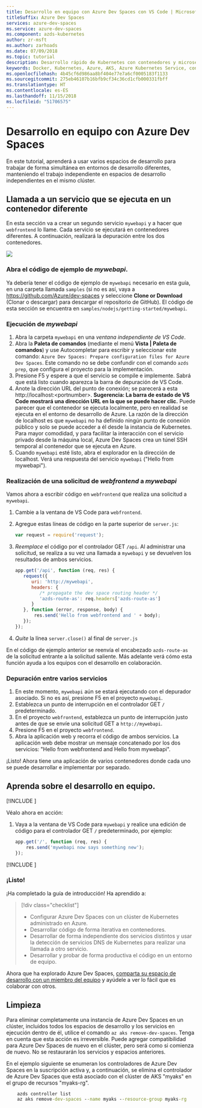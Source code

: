 ```yaml
---
title: Desarrollo en equipo con Azure Dev Spaces con VS Code | Microsoft Docs
titleSuffix: Azure Dev Spaces
services: azure-dev-spaces
ms.service: azure-dev-spaces
ms.component: azds-kubernetes
author: zr-msft
ms.author: zarhoads
ms.date: 07/09/2018
ms.topic: tutorial
description: Desarrollo rápido de Kubernetes con contenedores y microservicios en Azure
keywords: Docker, Kubernetes, Azure, AKS, Azure Kubernetes Service, contenedores
ms.openlocfilehash: 4b45cf6d986aa8bf404e77e7a6cf0005183f1133
ms.sourcegitcommit: 275eb46107b16bfb9cf34c36cd1cfb000331fbff
ms.translationtype: HT
ms.contentlocale: es-ES
ms.lasthandoff: 11/15/2018
ms.locfileid: "51706575"
---
```

# <a name="team-development-with-azure-dev-spaces"></a>Desarrollo en equipo con Azure Dev Spaces

En este tutorial, aprenderá a usar varios espacios de desarrollo para trabajar de forma simultánea en entornos de desarrollo diferentes, manteniendo el trabajo independiente en espacios de desarrollo independientes en el mismo clúster.

## <a name="call-a-service-running-in-a-separate-container"></a>Llamada a un servicio que se ejecuta en un contenedor diferente

En esta sección va a crear un segundo servicio `mywebapi` y a hacer que `webfrontend` lo llame. Cada servicio se ejecutará en contenedores diferentes. A continuación, realizará la depuración entre los dos contenedores.

![](media/common/multi-container.png)

### <a name="open-sample-code-for-mywebapi"></a>Abra el código de ejemplo de *mywebapi*.
Ya debería tener el código de ejemplo de `mywebapi` necesario en esta guía, en una carpeta llamada `samples` (si no es así, vaya a https://github.com/Azure/dev-spaces y seleccione **Clone or Download** (Clonar o descargar) para descargar el repositorio de GitHub). El código de esta sección se encuentra en `samples/nodejs/getting-started/mywebapi`.

### <a name="run-mywebapi"></a>Ejecución de *mywebapi*
1. Abra la carpeta `mywebapi` en una *ventana independiente de VS Code*.
1. Abra la **Paleta de comandos** (mediante el menú **Vista | Paleta de comandos**) y use Autocompletar para escribir y seleccionar este comando: `Azure Dev Spaces: Prepare configuration files for Azure Dev Spaces`. Este comando no se debe confundir con el comando `azds prep`, que configura el proyecto para la implementación.
1. Presione F5 y espere a que el servicio se compile e implemente. Sabrá que está listo cuando aparezca la barra de depuración de VS Code.
1. Anote la dirección URL del punto de conexión; se parecerá a esta http://localhost:\<portnumber\>. **Sugerencia: La barra de estado de VS Code mostrará una dirección URL en la que se puede hacer clic.** Puede parecer que el contenedor se ejecuta localmente, pero en realidad se ejecuta en el entorno de desarrollo de Azure. La razón de la dirección de localhost es que `mywebapi` no ha definido ningún punto de conexión público y solo se puede acceder a él desde la instancia de Kubernetes. Para mayor comodidad, y para facilitar la interacción con el servicio privado desde la máquina local, Azure Dev Spaces crea un túnel SSH temporal al contenedor que se ejecuta en Azure.
1. Cuando `mywebapi` esté listo, abra el explorador en la dirección de localhost. Verá una respuesta del servicio `mywebapi` ("Hello from mywebapi").


### <a name="make-a-request-from-webfrontend-to-mywebapi"></a>Realización de una solicitud de *webfrontend* a *mywebapi*
Vamos ahora a escribir código en `webfrontend` que realiza una solicitud a `mywebapi`.
1. Cambie a la ventana de VS Code para `webfrontend`.
1. Agregue estas líneas de código en la parte superior de `server.js`:
    ```javascript
    var request = require('request');
    ```

3. *Reemplace* el código por el controlador GET `/api`. Al administrar una solicitud, se realiza a su vez una llamada a `mywebapi` y se devuelven los resultados de ambos servicios.

    ```javascript
    app.get('/api', function (req, res) {
       request({
          uri: 'http://mywebapi',
          headers: {
             /* propagate the dev space routing header */
             'azds-route-as': req.headers['azds-route-as']
          }
       }, function (error, response, body) {
           res.send('Hello from webfrontend and ' + body);
       });
    });
    ```
 4. *Quite* la línea `server.close()` al final de `server.js`

En el código de ejemplo anterior se reenvía el encabezado `azds-route-as` de la solicitud entrante a la solicitud saliente. Más adelante verá cómo esta función ayuda a los equipos con el desarrollo en colaboración.

### <a name="debug-across-multiple-services"></a>Depuración entre varios servicios
1. En este momento, `mywebapi` aún se estará ejecutando con el depurador asociado. Si no es así, presione F5 en el proyecto `mywebapi`.
1. Establezca un punto de interrupción en el controlador GET `/` predeterminado.
1. En el proyecto `webfrontend`, establezca un punto de interrupción justo antes de que se envíe una solicitud GET a `http://mywebapi`.
1. Presione F5 en el proyecto `webfrontend`.
1. Abra la aplicación web y recorra el código de ambos servicios. La aplicación web debe mostrar un mensaje concatenado por los dos servicios: "Hello from webfrontend and Hello from mywebapi".

¡Listo! Ahora tiene una aplicación de varios contenedores donde cada uno se puede desarrollar e implementar por separado.

## <a name="learn-about-team-development"></a>Aprenda sobre el desarrollo en equipo.

[!INCLUDE [](../../includes/team-development-1.md)]

Véalo ahora en acción:
1. Vaya a la ventana de VS Code para `mywebapi` y realice una edición de código para el controlador GET `/` predeterminado, por ejemplo:

    ```javascript
    app.get('/', function (req, res) {
        res.send('mywebapi now says something new');
    });
    ```

[!INCLUDE [](../../includes/team-development-2.md)]

### <a name="well-done"></a>¡Listo!
¡Ha completado la guía de introducción! Ha aprendido a:

> [!div class="checklist"]
> * Configurar Azure Dev Spaces con un clúster de Kubernetes administrado en Azure.
> * Desarrollar código de forma iterativa en contenedores.
> * Desarrollar de forma independiente dos servicios distintos y usar la detección de servicios DNS de Kubernetes para realizar una llamada a otro servicio.
> * Desarrollar y probar de forma productiva el código en un entorno de equipo.

Ahora que ha explorado Azure Dev Spaces, [comparta su espacio de desarrollo con un miembro del equipo](how-to/share-dev-spaces.md) y ayúdele a ver lo fácil que es colaborar con otros.

## <a name="clean-up"></a>Limpieza
Para eliminar completamente una instancia de Azure Dev Spaces en un clúster, incluidos todos los espacios de desarrollo y los servicios en ejecución dentro de él, utilice el comando `az aks remove-dev-spaces`. Tenga en cuenta que esta acción es irreversible. Puede agregar compatibilidad para Azure Dev Spaces de nuevo en el clúster, pero será como si comienza de nuevo. No se restaurarán los servicios y espacios anteriores.

En el ejemplo siguiente se enumeran los controladores de Azure Dev Spaces en la suscripción activa y, a continuación, se elimina el controlador de Azure Dev Spaces que está asociado con el clúster de AKS "myaks" en el grupo de recursos "myaks-rg".

```cmd
    azds controller list
    az aks remove-dev-spaces --name myaks --resource-group myaks-rg
```




